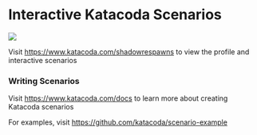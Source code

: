 # Interactive Katacoda Scenarios

[![](http://shields.katacoda.com/katacoda/shadowrespawns/count.svg)](https://www.katacoda.com/shadowrespawns "Get your profile on Katacoda.com")

Visit https://www.katacoda.com/shadowrespawns to view the profile and interactive scenarios

### Writing Scenarios
Visit https://www.katacoda.com/docs to learn more about creating Katacoda scenarios

For examples, visit https://github.com/katacoda/scenario-example
